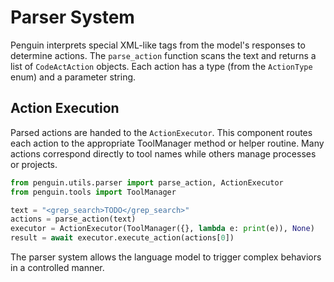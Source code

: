# Parser System

Penguin interprets special XML-like tags from the model's responses to determine actions. The `parse_action` function scans the text and returns a list of `CodeActAction` objects. Each action has a type (from the `ActionType` enum) and a parameter string.

## Action Execution

Parsed actions are handed to the `ActionExecutor`. This component routes each action to the appropriate ToolManager method or helper routine. Many actions correspond directly to tool names while others manage processes or projects.

```python
from penguin.utils.parser import parse_action, ActionExecutor
from penguin.tools import ToolManager

text = "<grep_search>TODO</grep_search>"
actions = parse_action(text)
executor = ActionExecutor(ToolManager({}, lambda e: print(e)), None)
result = await executor.execute_action(actions[0])
```

The parser system allows the language model to trigger complex behaviors in a controlled manner.

